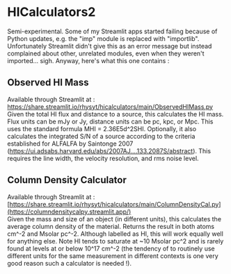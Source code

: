# HICalculators2
Semi-experimental. Some of my Streamlit apps started failing because of Python updates, e.g. the "imp" module is replaced with "importlib". Unfortunately Streamlit didn't give this as an error message but instead complained about other, unrelated modules, even when they weren't imported... sigh. Anyway, here's what this one contains :

## Observed HI Mass
Available through Streamlit at : https://share.streamlit.io/rhysyt/hicalculators/main/ObservedHIMass.py
Given the total HI flux and distance to a source, this calculates the HI mass. Flux units can be mJy or Jy, distance units can be pc, kpc, or Mpc. This uses the standard formula MHI = 2.36E5d^2SHI. Optionally, it also calculates the integrated S/N of a source according to the criteria established for ALFALFA by Saintonge 2007 (https://ui.adsabs.harvard.edu/abs/2007AJ....133.2087S/abstract). This requires the line width, the velocity resolution, and rms noise level.

## Column Density Calculator
Available through Streamlit at : [https://share.streamlit.io/rhysyt/hicalculators/main/ColumnDensityCal.py](https://columndensitycalpy.streamlit.app/)<br>
Given the mass and size of an object (in different units), this calculates the average column density of the material. Returns the result in both atoms cm^-2 and Msolar pc^-2. Although labelled as HI, this will work equally well for anything else. Note HI tends to saturate at ~10 Msolar pc^2 and is rarely found at levels at or below 10^17 cm^-2 (the tendency of to routinely use different units for the same measurement in different contexts is one very good reason such a calculator is needed !).
